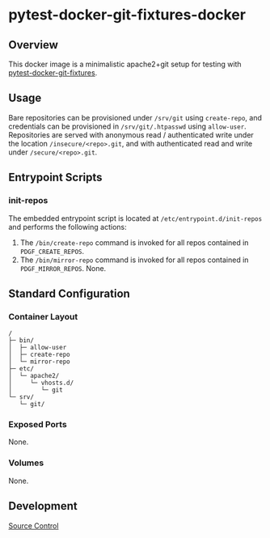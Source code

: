 # pytest-docker-git-fixtures-docker

## Overview

This docker image is a minimalistic apache2+git setup for testing with [pytest-docker-git-fixtures](https://github.com/crashvb/pytest-docker-git-fixtures).

## Usage

Bare repositories can be provisioned under `/srv/git` using `create-repo`, and credentials can be provisioned in `/srv/git/.htpasswd` using `allow-user`. Repositories are served with anonymous read / authenticated write under the location `/insecure/<repo>.git`, and with authenticated read and write under `/secure/<repo>.git`.

## Entrypoint Scripts

### init-repos

The embedded entrypoint script is located at `/etc/entrypoint.d/init-repos` and performs the following actions:

1. The `/bin/create-repo` command is invoked for all repos contained in `PDGF_CREATE_REPOS`.
2. The `/bin/mirror-repo` command is invoked for all repos contained in `PDGF_MIRROR_REPOS`.
None.

## Standard Configuration

### Container Layout

```
/
├─ bin/
│  ├─ allow-user
│  ├─ create-repo
│  └─ mirror-repo
├─ etc/
│  └─ apache2/
│     └─ vhosts.d/
│        └─ git
└─ srv/
   └─ git/
```

### Exposed Ports

None.

### Volumes

None.

## Development

[Source Control](https://github.com/crashvb/pytest-docker-git-fixtures-docker)

